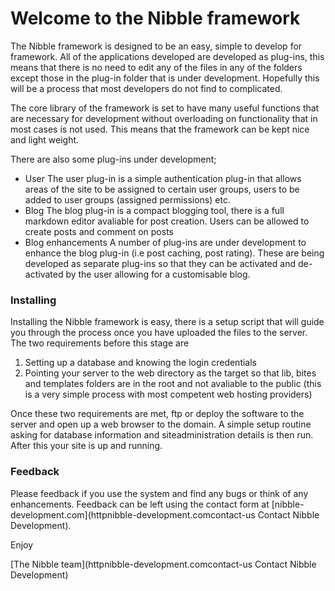 ﻿Welcome to the Nibble framework
===============================
The Nibble framework is designed to be an easy, simple to develop for
framework.  All of the applications developed are developed as plug-ins,
this means that there is no need to edit any of the files in any of the
folders except those in the plug-in folder that is under development.
Hopefully this will be a process that most developers do not find to
complicated.

The core library of the framework is set to have many useful functions
that are necessary for development without overloading on functionality
that in most cases is not used.  This means that the framework can be kept
nice and light weight.

There are also some plug-ins under development;

- User  The user plug-in is a simple authentication plug-in that allows
areas of the site to be assigned to certain user groups, users to be added
to user groups (assigned permissions) etc.
- Blog  The blog plug-in is a compact blogging tool, there is a full
markdown editor avaliable for post creation.  Users can be allowed to
create posts and comment on posts
- Blog enhancements  A number of plug-ins are under development to
enhance the blog plug-in (i.e post caching, post rating). These are being
developed as separate plug-ins so that they can be activated and de-activated
by the user allowing for a customisable blog.

### Installing
Installing the Nibble framework is easy, there is a setup script that will guide
you through the process once you have uploaded the files to the server.  
The two requirements before this stage are

1. Setting up a database and knowing the login credentials
2. Pointing your server to the web directory as the target so that lib, bites
and templates folders are in the root and not avaliable to the public 
(this is a very simple process with most competent web hosting providers)

Once these two requirements are met, ftp or deploy the software to the server
and open up a web browser to the domain.  A simple setup routine asking for
database information and siteadministration details is then run.  After this
your site is up and running.

### Feedback
Please feedback if you use the system and find any bugs or think of any
enhancements.  Feedback can be left using the contact form at
[nibble-development.com](httpnibble-development.comcontact-us Contact Nibble Development).

Enjoy

[The Nibble team](httpnibble-development.comcontact-us Contact Nibble Development)
